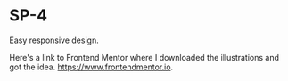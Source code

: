 # SP-4

Easy responsive design.

Here's a link to Frontend Mentor where I downloaded the illustrations and got the idea. https://www.frontendmentor.io.
